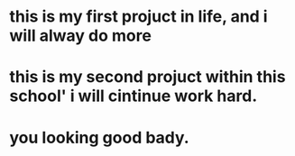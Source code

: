 # this is my first projuct in life, and i will alway do more
# this is my second projuct within this school' i will cintinue work hard.
# you looking good bady.